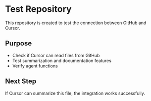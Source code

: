 # Test Repository

This repository is created to test the connection between GitHub and Cursor.

## Purpose
- Check if Cursor can read files from GitHub
- Test summarization and documentation features
- Verify agent functions

## Next Step
If Cursor can summarize this file, the integration works successfully.
